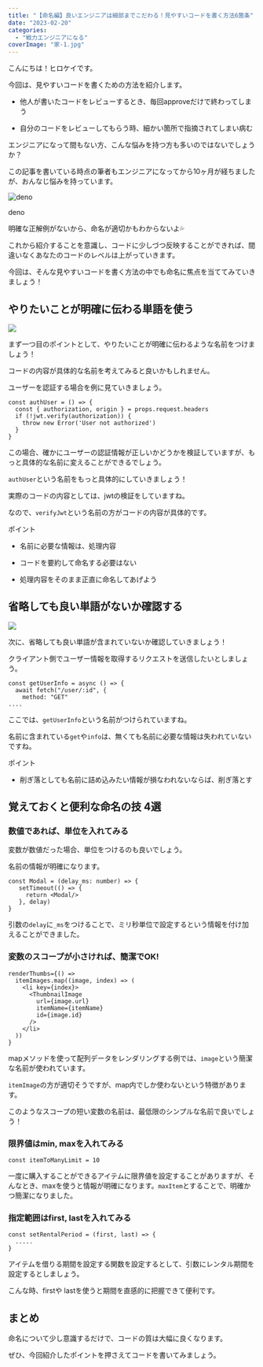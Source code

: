 ```yaml
---
title: "【命名編】良いエンジニアは細部までこだわる！見やすいコードを書く方法6箇条"
date: "2023-02-20"
categories: 
  - "戦力エンジニアになる"
coverImage: "家-1.jpg"
---
```


こんにちは！ヒロケイです。

今回は、見やすいコードを書くための方法を紹介します。

- 他人が書いたコードをレビューするとき、毎回approveだけで終わってしまう

- 自分のコードをレビューしてもらう時、細かい箇所で指摘されてしまい病む

エンジニアになって間もない方、こんな悩みを持つ方も多いのではないでしょうか？

この記事を書いている時点の筆者もエンジニアになってから10ヶ月が経ちましたが、おんなじ悩みを持っています。

![deno](images/名称未設定のデザイン-6.png)

deno

明確な正解例がないから、命名が適切かもわからないよ💦

これから紹介することを意識し、コードに少しづつ反映することができれば、間違いなくあなたのコードのレベルは上がっていきます。

今回は、そんな見やすいコードを書く方法の中でも命名に焦点を当ててみていきましょう！

## やりたいことが明確に伝わる単語を使う

![](images/名称未設定のデザイン-34.jpg)

まず一つ目のポイントとして、やりたいことが明確に伝わるような名前をつけましょう！

コードの内容が具体的な名前を考えてみると良いかもしれません。

ユーザーを認証する場合を例に見ていきましょう。

```
const authUser = () => {
  const { authorization, origin } = props.request.headers
  if (!jwt.verify(authorization)) {
    throw new Error('User not authorized')
  }
}
```

この場合、確かにユーザーの認証情報が正しいかどうかを検証していますが、もっと具体的な名前に変えることができるでしょう。

`authUser`という名前をもっと具体的にしていきましょう！

実際のコードの内容としては、jwtの検証をしていますね。

なので、`verifyJwt`という名前の方がコードの内容が具体的です。

ポイント

- 名前に必要な情報は、処理内容

- コードを要約して命名する必要はない

- 処理内容をそのまま正直に命名してあげよう

## 省略しても良い単語がないか確認する

![](images/名称未設定のデザイン-35.jpg)

次に、省略しても良い単語が含まれていないか確認していきましょう！

クライアント側でユーザー情報を取得するリクエストを送信したいとしましょう。

```
const getUserInfo = async () => {
  await fetch("/user/:id", {
    method: "GET"
....
```

ここでは、`getUserInfo`という名前がつけられていますね。

名前に含まれている`get`や`info`は、無くても名前に必要な情報は失われていないですね。

ポイント

- 削ぎ落としても名前に詰め込みたい情報が損なわれないならば、削ぎ落とす

## 覚えておくと便利な命名の技 4選

### 数値であれば、単位を入れてみる

変数が数値だった場合、単位をつけるのも良いでしょう。

名前の情報が明確になります。

```
const Modal = (delay_ms: number) => {
   setTimeout(() => {
     return <Modal/>
   }, delay)
} 
```

引数の`delay`に`_ms`をつけることで、ミリ秒単位で設定するという情報を付け加えることができました。

### 変数のスコープが小さければ、簡潔でOK!

```
renderThumbs={() =>
  itemImages.map((image, index) => (
    <li key={index}>
      <ThumbnailImage
        url={image.url}
        itemName={itemName}
        id={image.id}
      />
    </li>
  ))
}
```

mapメソッドを使って配列データをレンダリングする例では、`image`という簡潔な名前が使われています。

`itemImage`の方が適切そうですが、map内でしか使わないという特徴があります。

このようなスコープの短い変数の名前は、最低限のシンプルな名前で良いでしょう！

### 限界値はmin, maxを入れてみる

```
const itemToManyLimit = 10
```

一度に購入することができるアイテムに限界値を設定することがありますが、そんなとき、maxを使うと情報が明確になります。`maxItem`とすることで、明確かつ簡潔になりました。

### 指定範囲はfirst, lastを入れてみる

```
const setRentalPeriod = (first, last) => {
  .....
}
```

アイテムを借りる期間を設定する関数を設定するとして、引数にレンタル期間を設定するとしましょう。

こんな時、firstや lastを使うと期間を直感的に把握できて便利です。

## まとめ

命名について少し意識するだけで、コードの質は大幅に良くなります。

ぜひ、今回紹介したポイントを押さえてコードを書いてみましょう。
